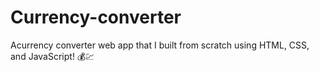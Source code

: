 # Currency-converter
Acurrency converter web app that I built from scratch using HTML, CSS, and JavaScript! 💰💹
